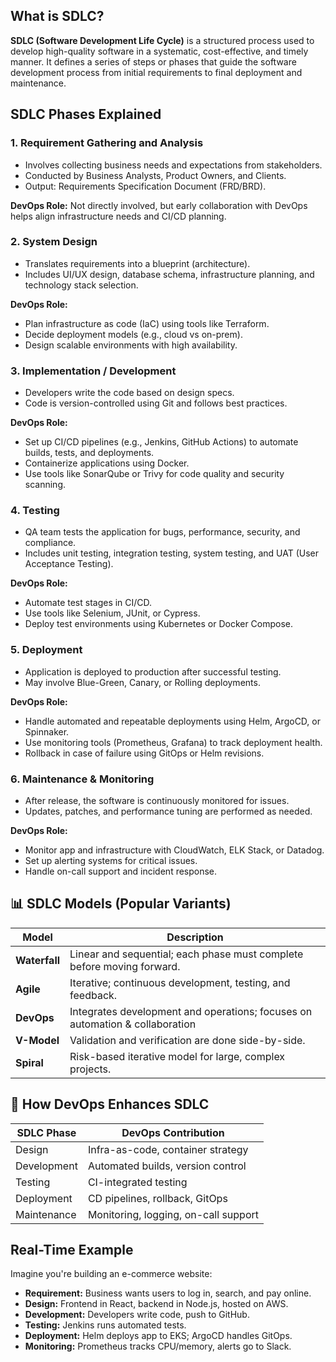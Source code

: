 
##  What is SDLC?

**SDLC (Software Development Life Cycle)** is a structured process used to develop high-quality software in a systematic, cost-effective, and timely manner. It defines a series of steps or phases that guide the software development process from initial requirements to final deployment and maintenance.


##  **SDLC Phases Explained**

### 1. **Requirement Gathering and Analysis**

* Involves collecting business needs and expectations from stakeholders.
* Conducted by Business Analysts, Product Owners, and Clients.
* Output: Requirements Specification Document (FRD/BRD).

**DevOps Role:**
Not directly involved, but early collaboration with DevOps helps align infrastructure needs and CI/CD planning.


### 2. **System Design**

* Translates requirements into a blueprint (architecture).
* Includes UI/UX design, database schema, infrastructure planning, and technology stack selection.

**DevOps Role:**

* Plan infrastructure as code (IaC) using tools like Terraform.
* Decide deployment models (e.g., cloud vs on-prem).
* Design scalable environments with high availability.


### 3. **Implementation / Development**

* Developers write the code based on design specs.
* Code is version-controlled using Git and follows best practices.

**DevOps Role:**

* Set up CI/CD pipelines (e.g., Jenkins, GitHub Actions) to automate builds, tests, and deployments.
* Containerize applications using Docker.
* Use tools like SonarQube or Trivy for code quality and security scanning.


### 4. **Testing**

* QA team tests the application for bugs, performance, security, and compliance.
* Includes unit testing, integration testing, system testing, and UAT (User Acceptance Testing).

**DevOps Role:**

* Automate test stages in CI/CD.
* Use tools like Selenium, JUnit, or Cypress.
* Deploy test environments using Kubernetes or Docker Compose.


### 5. **Deployment**

* Application is deployed to production after successful testing.
* May involve Blue-Green, Canary, or Rolling deployments.

**DevOps Role:**

* Handle automated and repeatable deployments using Helm, ArgoCD, or Spinnaker.
* Use monitoring tools (Prometheus, Grafana) to track deployment health.
* Rollback in case of failure using GitOps or Helm revisions.


### 6. **Maintenance & Monitoring**

* After release, the software is continuously monitored for issues.
* Updates, patches, and performance tuning are performed as needed.

**DevOps Role:**

* Monitor app and infrastructure with CloudWatch, ELK Stack, or Datadog.
* Set up alerting systems for critical issues.
* Handle on-call support and incident response.


## 📊 SDLC Models (Popular Variants)

| Model         | Description                                                                  |
| ------------- | ---------------------------------------------------------------------------- |
| **Waterfall** | Linear and sequential; each phase must complete before moving forward.       |
| **Agile**     | Iterative; continuous development, testing, and feedback.                    |
| **DevOps**    | Integrates development and operations; focuses on automation & collaboration |
| **V-Model**   | Validation and verification are done side-by-side.                           |
| **Spiral**    | Risk-based iterative model for large, complex projects.                      |


## 🚀 How DevOps Enhances SDLC

| SDLC Phase  | DevOps Contribution                  |
| ----------- | ------------------------------------ |
| Design      | Infra-as-code, container strategy    |
| Development | Automated builds, version control    |
| Testing     | CI-integrated testing                |
| Deployment  | CD pipelines, rollback, GitOps       |
| Maintenance | Monitoring, logging, on-call support |


##  Real-Time Example

Imagine you're building an e-commerce website:

* **Requirement:** Business wants users to log in, search, and pay online.
* **Design:** Frontend in React, backend in Node.js, hosted on AWS.
* **Development:** Developers write code, push to GitHub.
* **Testing:** Jenkins runs automated tests.
* **Deployment:** Helm deploys app to EKS; ArgoCD handles GitOps.
* **Monitoring:** Prometheus tracks CPU/memory, alerts go to Slack.
